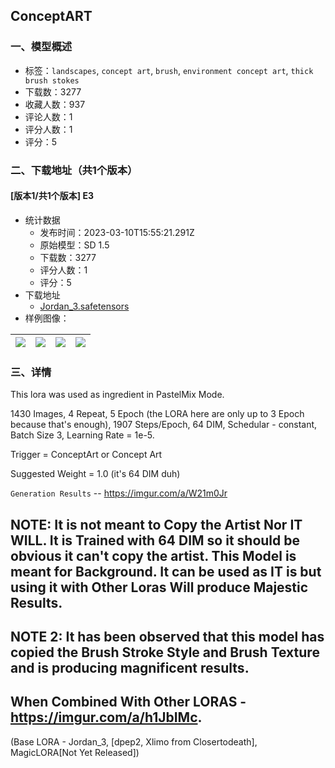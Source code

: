 ## ConceptART
### 一、模型概述

- 标签：`landscapes`, `concept art`, `brush`, `environment concept art`, `thick brush stokes`
- 下载数：3277
- 收藏人数：937
- 评论人数：1
- 评分人数：1
- 评分：5

### 二、下载地址（共1个版本）

#### [版本1/共1个版本] E3

- 统计数据
  - 发布时间：2023-03-10T15:55:21.291Z
  - 原始模型：SD 1.5
  - 下载数：3277
  - 评分人数：1
  - 评分：5
- 下载地址
  - [Jordan_3.safetensors](https://civitai.com/api/download/models/5910)
- 样例图像：

| <img src="https://image.civitai.com/xG1nkqKTMzGDvpLrqFT7WA/ced3915c-de3a-4714-3e20-baf5c6d97300/width=450/49805.jpeg" /> | <img src="https://image.civitai.com/xG1nkqKTMzGDvpLrqFT7WA/32688b00-8905-4572-02e8-344264697f00/width=450/49824.jpeg" /> | <img src="https://image.civitai.com/xG1nkqKTMzGDvpLrqFT7WA/ba470839-a675-4979-539a-e076960fe100/width=450/49823.jpeg" /> | <img src="https://image.civitai.com/xG1nkqKTMzGDvpLrqFT7WA/0c38426c-99a6-46d5-90e2-973467ea0400/width=450/49822.jpeg" /> |
| ---- | ---- | ---- | ---- |


### 三、详情
<p>This lora was used as ingredient in PastelMix Mode.</p><p>1430 Images, 4 Repeat, 5 Epoch (the LORA here are only up to 3 Epoch because that's enough), 1907 Steps/Epoch, 64 DIM, Schedular - constant, Batch Size 3, Learning Rate = 1e-5.</p><p>Trigger = ConceptArt or Concept Art</p><p>Suggested Weight = 1.0 (it's 64 DIM duh)</p><p><code>Generation Results</code> -- <a target="_blank" rel="ugc" href="https://imgur.com/a/W21m0Jr">https://imgur.com/a/W21m0Jr</a></p><h2></h2><h2>NOTE: It is not meant to Copy the Artist Nor IT WILL. It is Trained with 64 DIM so it should be obvious it can't copy the artist. This Model is meant for Background. It can be used as IT is but using it with Other Loras Will produce Majestic Results.</h2><h2></h2><h2>NOTE 2: It has been observed that this model has copied the Brush Stroke Style and Brush Texture and is producing magnificent results.</h2><h2></h2><h2>When Combined With Other LORAS - <a target="_blank" rel="ugc" href="https://imgur.com/a/h1JbIMc">https://imgur.com/a/h1JbIMc</a>.</h2><p>(Base LORA - Jordan_3, [dpep2, Xlimo from Closertodeath], MagicLORA[Not Yet Released])</p>